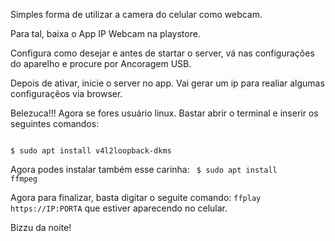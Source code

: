 Simples forma de utilizar a camera do celular como webcam.

Para tal, baixa o App IP Webcam na playstore.

Configura como desejar e antes de startar o server, vá nas configurações do aparelho e procure por Ancoragem USB.

Depois de ativar, inicie o server no app. Vai gerar um ip para realiar algumas configuraçẽos via browser.

Belezuca!!! Agora se fores usuário linux. Bastar abrir o terminal e inserir os seguintes comandos:

<code>
$ sudo apt install v4l2loopback-dkms
</code>

Agora podes instalar também esse carinha:
<code>
$ sudo apt install ffmpeg
</code>

Agora para finalizar, basta digitar o seguite comando: <code>ffplay https://IP:PORTA</code> que estiver aparecendo no celular.

Bizzu da noite!
